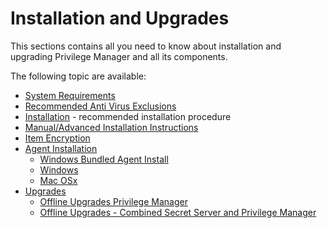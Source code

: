 [title]: # (Installation and Upgrades)
[tags]: # (setup)
[priority]: # (500)
# Installation and Upgrades

This sections contains all you need to know about installation and upgrading Privilege Manager and all its components.

The following topic are available:

* [System Requirements](sysreq.md)
* [Recommended Anti Virus Exclusions](antivirus-exclusions.md)
* [Installation](installation.md) - recommended installation procedure
* [Manual/Advanced Installation Instructions](installation-adv.md)
* [Item Encryption](item-encryption.md)
* [Agent Installation](agent-inst.md)
  * [Windows Bundled Agent Install](agent-inst-win-bundel.md)
  * [Windows](agent-inst-win.md)
  * [Mac OSx](agent-inst-mac.md)
* [Upgrades](upgrades/index.md)
  * [Offline Upgrades Privilege Manager](upgrades/offline-upgrade.md)
  * [Offline Upgrades - Combined Secret Server and Privilege Manager](upgrades/offline-upgrades-combined.md)
